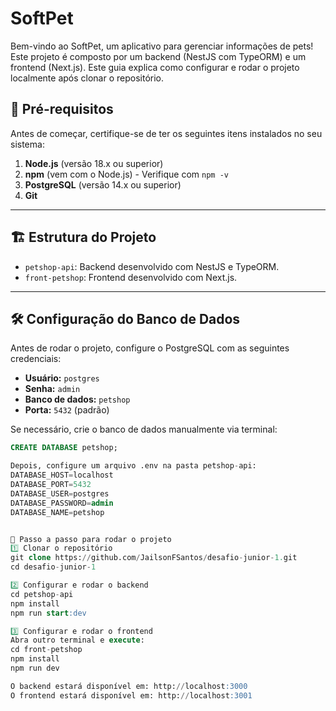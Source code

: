 # SoftPet

Bem-vindo ao SoftPet, um aplicativo para gerenciar informações de pets! Este projeto é composto por um backend (NestJS com TypeORM) e um frontend (Next.js). Este guia explica como configurar e rodar o projeto localmente após clonar o repositório.

## 📌 Pré-requisitos

Antes de começar, certifique-se de ter os seguintes itens instalados no seu sistema:

1. **Node.js** (versão 18.x ou superior) 
2. **npm** (vem com o Node.js) - Verifique com `npm -v`
3. **PostgreSQL** (versão 14.x ou superior) 
4. **Git** 

---

## 🏗 Estrutura do Projeto

- `petshop-api`: Backend desenvolvido com NestJS e TypeORM.
- `front-petshop`: Frontend desenvolvido com Next.js.

---

## 🛠 Configuração do Banco de Dados

Antes de rodar o projeto, configure o PostgreSQL com as seguintes credenciais:

- **Usuário:** `postgres`
- **Senha:** `admin`
- **Banco de dados:** `petshop`
- **Porta:** `5432` (padrão)

Se necessário, crie o banco de dados manualmente via terminal:

```sql
CREATE DATABASE petshop;

Depois, configure um arquivo .env na pasta petshop-api:
DATABASE_HOST=localhost
DATABASE_PORT=5432
DATABASE_USER=postgres
DATABASE_PASSWORD=admin
DATABASE_NAME=petshop


🚀 Passo a passo para rodar o projeto
1️⃣ Clonar o repositório
git clone https://github.com/JailsonFSantos/desafio-junior-1.git
cd desafio-junior-1

2️⃣ Configurar e rodar o backend
cd petshop-api
npm install
npm run start:dev

3️⃣ Configurar e rodar o frontend
Abra outro terminal e execute:
cd front-petshop
npm install
npm run dev

O backend estará disponível em: http://localhost:3000
O frontend estará disponível em: http://localhost:3001
